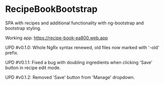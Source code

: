 # RecipeBookBootstrap

SPA with recipes and additional functionality with ng-bootstrap and bootstrap styling.

Working app: https://recipe-book-ea800.web.app

UPD #v0.1.0: Whole NgRx syntax renewed, old files now marked with '-old' prefix. 

UPD #V0.1.1: Fixed a bug with doubling ingredients when clicking 'Save' button in recipe edit mode.

UPD #v0.1.2: Removed 'Save' button from 'Manage' dropdown.
